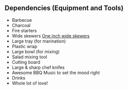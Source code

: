 ## Dependencies (Equipment and Tools)

* Barbecue
* Charcoal
* Fire starters
* Wide skewers [One inch wide skewers](https://www.amazon.com/ORBALT-Metal-Kebab-Skewers-Grilling/dp/B08WJW6DPT/ref=sr_1_2_sspa?crid=2VJ1RZBO5KGYW&keywords=wide+skewers&qid=1651394577&sprefix=wide+skewer%2Caps%2C187&sr=8-2-spons&psc=1&spLa=ZW5jcnlwdGVkUXVhbGlmaWVyPUEyV1pCNzFJREU0VzJTJmVuY3J5cHRlZElkPUEwMzEyNTkzMjZPWkRMT0tYWllaSyZlbmNyeXB0ZWRBZElkPUEwNTE2NDEwMlg2RjdWTlE1WVdYMiZ3aWRnZXROYW1lPXNwX2F0ZiZhY3Rpb249Y2xpY2tSZWRpcmVjdCZkb05vdExvZ0NsaWNrPXRydWU=)
* Large tray (for marination)
* Plastic wrap
* Large bowl (for mixing)
* Salad mixing tool
* Cutting board
* Large & sharp chef knifes
* Awesome BBQ Music to set the mood right
* Drinks
* Whole lot of love!
